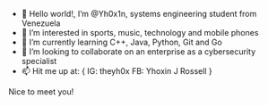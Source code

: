 - 👋 Hello world!, I’m @Yh0x1n, systems engineering student from Venezuela
- 👀 I’m interested in sports, music, technology and mobile phones
- 🌱 I’m currently learning C++, Java, Python, Git and Go
- 💞️ I’m looking to collaborate on an enterprise as a cybersecurity specialist
- 📫 Hit me up at: {
      IG: theyh0x
      FB: Yhoxin J Rossell
}

Nice to meet you!
